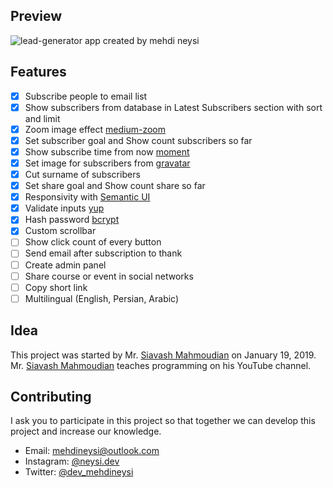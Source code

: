 ## Preview
![lead-generator app created by mehdi neysi](https://i.ibb.co/qxwr3vV/lead-generator.png)
## Features

 - [x] Subscribe people to email list
 - [x] Show subscribers from database in Latest Subscribers section with sort and limit
 - [x] Zoom image effect [medium-zoom](https://www.npmjs.com/package/medium-zoom)
 - [x] Set subscriber goal and Show count subscribers so far
 - [x] Show subscribe time from now [moment](https://www.npmjs.com/package/moment)
 - [x] Set image for subscribers from [gravatar](https://www.npmjs.com/package/gravatar)
 - [x] Cut surname of subscribers
 - [x] Set share goal and Show count share so far
 - [x] Responsivity with [Semantic UI](https://semantic-ui.com)
 - [x] Validate inputs [yup](https://www.npmjs.com/package/yup)
 - [x] Hash password [bcrypt](https://www.npmjs.com/package/bcrypt)
 - [x] Custom scrollbar
 - [ ] Show click count of every button
 - [ ] Send email after subscription to thank
 - [ ] Create admin panel
 - [ ] Share course or event in social networks
 - [ ] Copy short link
 - [ ] Multilingual (English, Persian, Arabic)
## Idea
This project was started by Mr. [Siavash Mahmoudian](https://github.com/syavash) on January 19, 2019.
Mr. [Siavash Mahmoudian](https://www.youtube.com/c/Syavash) teaches programming on his YouTube channel.
## Contributing
I ask you to participate in this project so that together we can develop this project and increase our knowledge.
-   Email:  [mehdineysi@outlook.com](mailto:mehdineysi@outlook.com)
-   Instagram:  [@neysi.dev](https://instagram.com/neysi.dev)
-   Twitter:  [@dev_mehdineysi](https://twitter.com/dev_mehdineysi)
